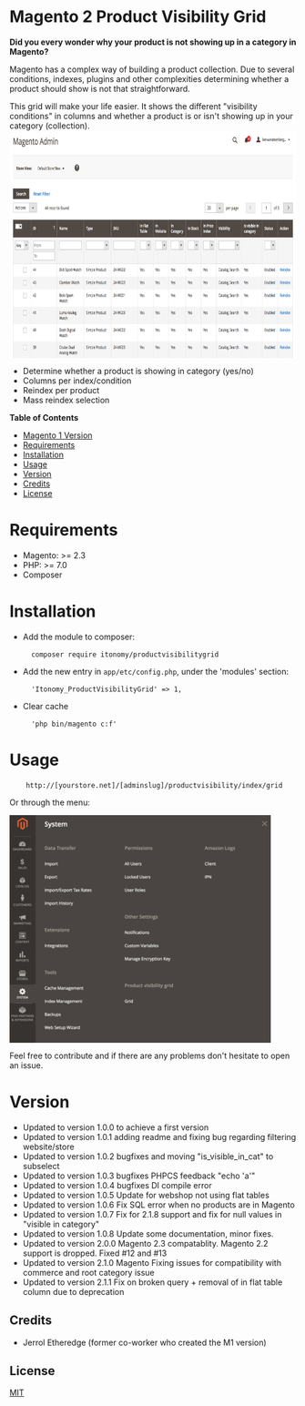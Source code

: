 # Magento 2 Product Visibility Grid

**Did you every wonder why your product is not showing up in a category in Magento?**

Magento has a complex way of building a product collection. Due to several conditions, indexes, plugins and other complexities determining whether a product should show is not that straightforward. 

This grid will make your life easier. It shows the different "visibility conditions" in columns and whether a product is or isn't showing up in your category (collection).
<img align="center" src="./docs/img/grid.png" height="400">

* Determine whether a product is showing in category (yes/no)
* Columns per index/condition
* Reindex per product
* Mass reindex selection

<strong>Table of Contents</strong>
* [Magento 1 Version](https://github.com/Itonomy/magento1-product-visibillitygrid)
* [Requirements](#requirements)
* [Installation](#installation)
* [Usage](#️usage)
* [Version](#️version)
* [Credits](#️credits)
* [License](https://github.com/Itonomy/magento2-product-visibillitygrid/blob/master/LICENSE.txt)

# Requirements

- Magento: >= 2.3
- PHP: >= 7.0
- Composer

# Installation

- Add the module to composer:

        composer require itonomy/productvisibilitygrid

- Add the new entry in `app/etc/config.php`, under the 'modules' section:

        'Itonomy_ProductVisibilityGrid' => 1,

- Clear cache
       
        'php bin/magento c:f'

# Usage

        http://[yourstore.net]/[adminslug]/productvisibility/index/grid
        
Or through the menu:

<img align="center" src="./docs/img/menu.png" height="400">

Feel free to contribute and if there are any problems don't hesitate to open an issue.

# Version

- Updated to version 1.0.0 to achieve a first version
- Updated to version 1.0.1 adding readme and fixing bug regarding filtering website/store 
- Updated to version 1.0.2 bugfixes and moving "is_visible_in_cat" to subselect
- Updated to version 1.0.3 bugfixes PHPCS feedback "echo 'a'"
- Updated to version 1.0.4 bugfixes DI compile error
- Updated to version 1.0.5 Update for webshop not using flat tables
- Updated to version 1.0.6 Fix SQL error when no products are in Magento
- Updated to version 1.0.7 Fix for 2.1.8 support and fix for null values in "visible in category"
- Updated to version 1.0.8 Update some documentation, minor fixes.
- Updated to version 2.0.0 Magento 2.3 compatablity. Magento 2.2 support is dropped. Fixed #12 and #13
- Updated to version 2.1.0 Magento Fixing issues for compatibility with commerce and root category issue
- Updated to version 2.1.1 Fix on broken query + removal of in flat table column due to deprecation
## Credits

* Jerrol Etheredge (former co-worker who created the M1 version)

## License

[MIT](http://webpro.mit-license.org/)
